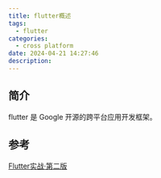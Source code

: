 ```yaml
---
title: flutter概述
tags:
  - flutter
categories:
  - cross platform
date: 2024-04-21 14:27:46
description:
---
```


## 简介

flutter 是 Google 开源的跨平台应用开发框架。

 <!-- more -->





## 参考

[Flutter实战·第二版](https://book.flutterchina.club/#第二版变化)